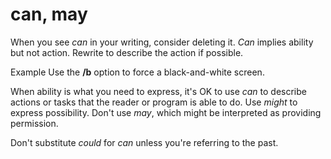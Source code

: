 # can, may

When you see *can* in your writing, consider deleting it. *Can* implies ability but not action. Rewrite to describe the action if possible. 

Example Use the **/b**  option to force a black-and-white screen.

When ability is what you need to express, it's OK to use *can* to describe actions or tasks that the reader or program is able to do. Use *might* to express possibility. Don't use *may*, which might be interpreted as providing permission.

Don't substitute *could* for *can* unless you're referring to the past. 
